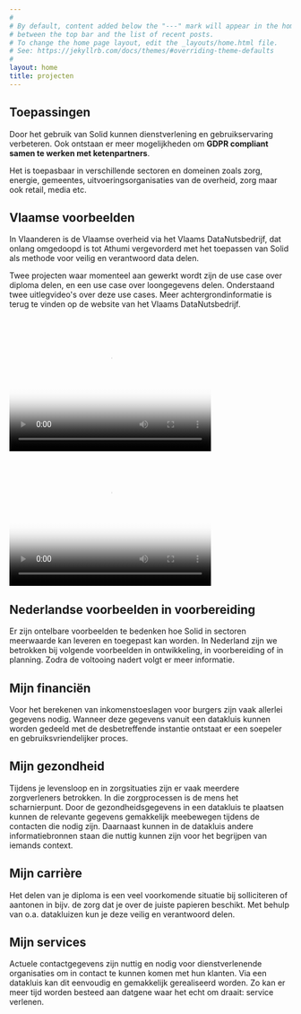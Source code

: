 ```yaml
---
#
# By default, content added below the "---" mark will appear in the home page
# between the top bar and the list of recent posts.
# To change the home page layout, edit the _layouts/home.html file.
# See: https://jekyllrb.com/docs/themes/#overriding-theme-defaults
#
layout: home
title: projecten
---
```


## Toepassingen
Door het gebruik van Solid kunnen dienstverlening en gebruikservaring verbeteren.
Ook ontstaan er meer mogelijkheden om **GDPR compliant samen te werken met ketenpartners**.

Het is toepasbaar in verschillende sectoren en domeinen zoals zorg, energie, gemeentes, uitvoeringsorganisaties van de overheid, zorg maar ook retail, media etc.
<br>

## Vlaamse voorbeelden

In Vlaanderen is de Vlaamse overheid via het Vlaams DataNutsbedrijf, dat onlang omgedoopd is tot Athumi vergevorderd met het toepassen van Solid als methode voor veilig en verantwoord data delen.

Twee projecten waar momenteel aan gewerkt wordt zijn de use case over diploma delen, en een use case over loongegevens delen.
Onderstaand twee uitlegvideo's over deze use cases. Meer achtergrondinformatie is terug te vinden op de website van het Vlaams DataNutsbedrijf.

<video width= "360" height="240" poster="img/banner-video-sander.png" controls>
  <source src="https://assets.vlaanderen.be/video/upload/c_scale,f_mp4,q_90,w_1280/Sander_-_diploma_case_vfbdxe" type="video/mp4">
  </video>

<video width= "360" height="240" poster="https://assets.vlaanderen.be/video/upload/c_scale,q_90,w_1280/Sarah_1_bn2vj2.jpg" controls>
  <source src="https://assets.vlaanderen.be/video/upload/c_scale,f_mp4,q_90,w_1280/Sarah_1_bn2vj2" type="video/mp4">
  </video>
  


## Nederlandse voorbeelden in voorbereiding
Er zijn ontelbare voorbeelden te bedenken hoe Solid in sectoren meerwaarde kan leveren en toegepast kan worden.
In Nederland zijn we betrokken bij volgende voorbeelden in ontwikkeling, in voorbereiding of in planning.
Zodra de voltooing nadert volgt er meer informatie.<br>

## Mijn financiën
Voor het berekenen van inkomenstoeslagen voor burgers zijn vaak allerlei gegevens nodig. Wanneer deze gegevens vanuit een datakluis kunnen worden gedeeld met de desbetreffende instantie ontstaat er een soepeler en gebruiksvriendelijker proces.

## Mijn gezondheid
Tijdens je levensloop en in zorgsituaties zijn er vaak meerdere zorgverleners betrokken. In die zorgprocessen is de mens het scharnierpunt. Door de gezondheidsgegevens in een datakluis te plaatsen kunnen de relevante gegevens gemakkelijk meebewegen tijdens de contacten die nodig zijn. Daarnaast kunnen in de datakluis andere informatiebronnen staan die nuttig kunnen zijn voor het begrijpen van iemands context.

## Mijn carrière
Het delen van je diploma is een veel voorkomende situatie bij solliciteren of aantonen in bijv. de zorg dat je over de juiste papieren beschikt. Met behulp van o.a. datakluizen kun je deze veilig en verantwoord delen.

## Mijn services
Actuele contactgegevens zijn nuttig en nodig voor dienstverlenende organisaties om in contact te kunnen komen met hun klanten. Via een datakluis kan dit eenvoudig en gemakkelijk gerealiseerd worden. Zo kan er meer tijd worden besteed aan datgene waar het echt om draait: service verlenen.

